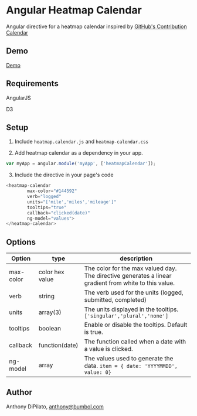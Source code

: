 # Angular Heatmap Calendar
Angular directive for a heatmap calendar inspired by [GitHub's Contribution Calendar](https://help.github.com/articles/viewing-contributions-on-your-profile/#contributions-calendar)

## Demo
[Demo](https://jsfiddle.net/Anthony780/hfLuz3sr/)  

## Requirements
AngularJS

D3

## Setup
1. Include `heatmap.calendar.js` and `heatmap-calendar.css`

2. Add heatmap calendar as a dependency in your app.

```javascript
var myApp = angular.module('myApp', ['heatmapCalendar']);
```

3. Include the directive in your page's code

```javascript
<heatmap-calendar 
        max-color="#144592" 
        verb="logged" 
        units="['mile','miles','mileage']" 
        tooltips="true" 
        callback="clicked(date)" 
        ng-model="values">
</heatmap-calendar>
```

## Options


| Option        | type           | description  |
| ------------- | ------------- | ----- |
| max-color | color hex value | The color for the max valued day. The directive generates a linear gradient from white to this value. |
| verb | string | The verb used for the units (logged, submitted, completed) |
| units | array(3) | The units displayed in the tooltips. `['singular','plural','none']`|
| tooltips | boolean | Enable or disable the tooltips. Default is true. |
| callback | function(date) | The function called when a date with a value is clicked. | 
| ng-model | array | The values used to generate the data. `item = { date: 'YYYYMMDD', value: 0}` |



## Author
Anthony DiPilato, anthony@bumbol.com
